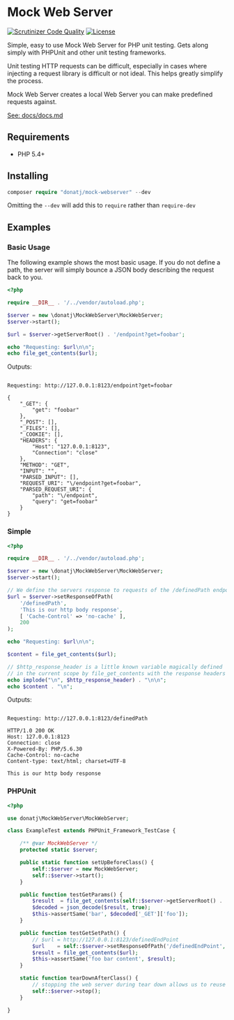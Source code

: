 # Mock Web Server

[![Scrutinizer Code Quality](https://scrutinizer-ci.com/g/donatj/mock-webserver/badges/quality-score.png?b=master)](https://scrutinizer-ci.com/g/donatj/mock-webserver/?branch=master)
[![License](https://poser.pugx.org/donatj/mock-webserver/license)](https://packagist.org/packages/donatj/mock-webserver)

Simple, easy to use Mock Web Server for PHP unit testing. Gets along simply with PHPUnit and other unit testing frameworks.

Unit testing HTTP requests can be difficult, especially in cases where injecting a request library is difficult or not ideal. This helps greatly simplify the process.

Mock Web Server creates a local Web Server you can make predefined requests against.


[See: docs/docs.md](docs/docs.md)



## Requirements

- PHP 5.4+

## Installing

```php
composer require "donatj/mock-webserver" --dev
```

Omitting the `--dev` will add this to `require` rather than `require-dev`

## Examples

### Basic Usage

The following example shows the most basic usage. If you do not define a path, the server will simply bounce a JSON body describing the request back to you.

```php
<?php

require __DIR__ . '/../vendor/autoload.php';

$server = new \donatj\MockWebServer\MockWebServer;
$server->start();

$url = $server->getServerRoot() . '/endpoint?get=foobar';

echo "Requesting: $url\n\n";
echo file_get_contents($url);
```

Outputs:

```

Requesting: http://127.0.0.1:8123/endpoint?get=foobar

{
    "_GET": {
        "get": "foobar"
    },
    "_POST": [],
    "_FILES": [],
    "_COOKIE": [],
    "HEADERS": {
        "Host": "127.0.0.1:8123",
        "Connection": "close"
    },
    "METHOD": "GET",
    "INPUT": "",
    "PARSED_INPUT": [],
    "REQUEST_URI": "\/endpoint?get=foobar",
    "PARSED_REQUEST_URI": {
        "path": "\/endpoint",
        "query": "get=foobar"
    }
}
```

### Simple

```php
<?php

require __DIR__ . '/../vendor/autoload.php';

$server = new \donatj\MockWebServer\MockWebServer;
$server->start();

// We define the servers response to requests of the /definedPath endpoint
$url = $server->setResponseOfPath(
	'/definedPath',
	'This is our http body response',
	[ 'Cache-Control' => 'no-cache' ],
	200
);

echo "Requesting: $url\n\n";

$content = file_get_contents($url);

// $http_response_header is a little known variable magically defined
// in the current scope by file_get_contents with the response headers
echo implode("\n", $http_response_header) . "\n\n";
echo $content . "\n";
```

Outputs:

```

Requesting: http://127.0.0.1:8123/definedPath

HTTP/1.0 200 OK
Host: 127.0.0.1:8123
Connection: close
X-Powered-By: PHP/5.6.30
Cache-Control: no-cache
Content-type: text/html; charset=UTF-8

This is our http body response
```

### PHPUnit

```php
<?php

use donatj\MockWebServer\MockWebServer;

class ExampleTest extends PHPUnit_Framework_TestCase {

	/** @var MockWebServer */
	protected static $server;

	public static function setUpBeforeClass() {
		self::$server = new MockWebServer;
		self::$server->start();
	}

	public function testGetParams() {
		$result  = file_get_contents(self::$server->getServerRoot() . '/autoEndpoint?foo=bar');
		$decoded = json_decode($result, true);
		$this->assertSame('bar', $decoded['_GET']['foo']);
	}

	public function testGetSetPath() {
		// $url = http://127.0.0.1:8123/definedEndPoint
		$url    = self::$server->setResponseOfPath('/definedEndPoint', 'foo bar content');
		$result = file_get_contents($url);
		$this->assertSame('foo bar content', $result);
	}

	static function tearDownAfterClass() {
		// stopping the web server during tear down allows us to reuse the port for later tests
		self::$server->stop();
	}

}
```